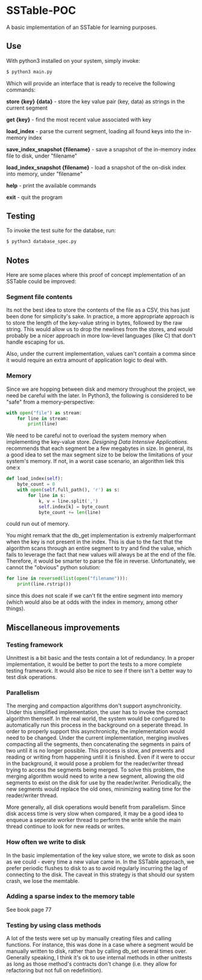 # SSTable-POC

A basic implementation of an SSTable for learning purposes.

## Use

With python3 installed on your system, simply invoke:

``` bash
$ python3 main.py
```

Which will provide an interface that is ready to receive the following commands:

**store {key} {data}** - store the key value pair (key, data) as strings in the current segment

**get {key}** - find the most recent value associated with key

**load_index** - parse the current segment, loading all found keys into the in-memory index

**save_index_snapshot {filename}** - save a snapshot of the in-memory index file to disk, under "filename"

**load_index_snapshot {filename}** - load a snapshot of the on-disk index into memory, under "filename"

**help** - print the available commands

**exit** - quit the program

## Testing

To invoke the test suite for the databse, run:

``` bash
$ python3 database_spec.py
```

## Notes

Here are some places where this proof of concept implementation of an SSTable could be improved:

### Segment file contents

Its not the best idea to store the contents of the file as a CSV, this has just been done for simplicity's sake. In practice, a more appropriate approach is to store the length of the key-value string in bytes, followed by the raw string. This would allow us to drop the newlines from the stores, and would probably be a nicer approach in more low-level languages (like C) that don't handle escaping for us.  

Also, under the current implementation, values can't contain a comma since it would require an extra amount of application logic to deal with.

### Memory

Since we are hopping between disk and memory throughout the project, we need be careful with the later. In Python3, the following is considered to be "safe" from a memory-perspective:

``` python
with open("file") as stream:
    for line in stream:
        print(line)
```

We need to be careful not to overload the system memory when implementing the key-value store. *Designing Data Intensive Applications.* recommends that each segment be a few megabytes in size. In general, its a good idea to set the max segment size to be below the limitations of your system's memory. If not, in a worst case scenario, an algorithm liek this one:x

``` python
def load_index(self):
    byte_count = 0
    with open(self.full_path(), 'r') as s:
        for line in s:
            k, v = line.split(',')
            self.index[k] = byte_count
            byte_count += len(line)
```

could run out of memory.

You might remark that the db_get implementation is extremly malperformant when the key is not present in the index. This is due to the fact that the algorithm scans through an entire segment to try and find the value, which fails to leverage the fact that new values will always be at the end of the file. Therefore, it would be smarter to parse the file in reverse. Unfortunately, we cannot the "obvious" python solution:

``` python
for line in reversed(list(open("filename"))):
    print(line.rstrip())
```

since this does not scale if we can't fit the entire segment into memory (which would also be at odds with the index in memory, among other things).

## Miscellaneous improvements

### Testing framework

Unnittest is a bit basic and the tests contain a lot of redundancy. In a proper implementation, it would be better to port the tests to a more complete testing framework. It would also be nice to see if there isn't a better way to test disk operations.

### Parallelism

The merging and compaction algorithms don't support asynchronicity. Under this simplified implementation, the user has to invoke the compact algorithm themself. In the real world, the system would be configured to automatically run this process in the background on a seperate thread. In order to properly support this asynchronicity, the implementation would need to be changed. Under the current implementation, merging involves compacting all the segments, then concatenating the segments in pairs of two until it is no longer possible. This process is slow, and prevents and reading or writing from happening until it is finished. Even if it were to occur in the background, it would pose a problem for the reader/writer thread trying to access the segments being merged. To solve this problem, the merging algorithm would need to write a new segment, allowing the old segments to exist on the disk for use by the reader/writer. Periodically, the new segments would replace the old ones, minimizing waiting time for the reader/writer thread.

More generally, all disk operations would benefit from parallelism. Since disk access time is very slow when compared, it may be a good idea to enqueue a seperate worker thread to perform the write while the main thread continue to look for new reads or writes.

### How often we write to disk

In the basic implementation of the key value store, we wrote to disk as soon as we could - every time a new value came in. In the SSTable approach, we prefer periodic flushes to disk to as to avoid regularly incurring the lag of connecting to the disk. The caveat in this strategy is that should our system crash, we lose the memtable.

### Adding a sparse index to the memory table

See book page 77

### Testing by using class methods

A lot of the tests were set up by manually creating files and calling functions. For instance, this was done in a case where a segment would be manually written to disk, rather than by calling db_set several times over. Generally speaking, I think it's ok to use internal methods in other unittests as long as those method's contracts don't change (i.e. they allow for refactoring but not full on redefinition).
